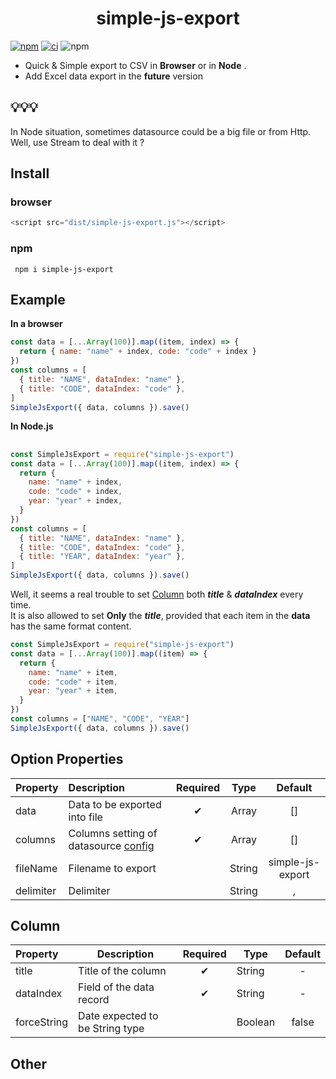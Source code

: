 # <div style="text-align:center;">simple-js-export</div>

[![npm](https://img.shields.io/npm/v/simple-js-export)](https://www.npmjs.com/package/simple-js-export)
[![ci](https://github.com/sanjayheaven/simple-js-export/actions/workflows/ci.yaml/badge.svg)](https://github.com/sanjayheaven/simple-js-export/actions/workflows/ci.yaml)
![npm](https://img.shields.io/npm/dw/simple-js-export)

- Quick & Simple export to CSV in **Browser** or in **Node** .
- Add Excel data export in the **future** version

## 💡💡💡

In Node situation, sometimes datasource could be a big file or from Http. Well, use Stream to deal with it ?

## Install

### browser

```js
<script src="dist/simple-js-export.js"></script>
```

### npm

```shell
 npm i simple-js-export
```

###

## Example

**In a browser**

```js
const data = [...Array(100)].map((item, index) => {
  return { name: "name" + index, code: "code" + index }
})
const columns = [
  { title: "NAME", dataIndex: "name" },
  { title: "CODE", dataIndex: "code" },
]
SimpleJsExport({ data, columns }).save()
```

**In Node.js**

##

```js
const SimpleJsExport = require("simple-js-export")
const data = [...Array(100)].map((item, index) => {
  return {
    name: "name" + index,
    code: "code" + index,
    year: "year" + index,
  }
})
const columns = [
  { title: "NAME", dataIndex: "name" },
  { title: "CODE", dataIndex: "code" },
  { title: "YEAR", dataIndex: "year" },
]
SimpleJsExport({ data, columns }).save()
```

Well, it seems a real trouble to set [Column](#Column) both **_title_** & **_dataIndex_** every time.  
It is also allowed to set **Only** the **_title_**, provided that each item in the **data** has the same format content.

```js
const SimpleJsExport = require("simple-js-export")
const data = [...Array(100)].map((item) => {
  return {
    name: "name" + item,
    code: "code" + item,
    year: "year" + item,
  }
})
const columns = ["NAME", "CODE", "YEAR"]
SimpleJsExport({ data, columns }).save()
```

## Option Properties

| Property  | Description                                     | Required |  Type  |     Default      |
| :-------- | :---------------------------------------------- | :------: | :----: | :--------------: |
| data      | Data to be exported into file                   |    ✔     | Array  |        []        |
| columns   | Columns setting of datasource [config](#Column) |    ✔     | Array  |        []        |
| fileName  | Filename to export                              |          | String | simple-js-export |
| delimiter | Delimiter                                       |          | String |        ,         |

## Column

| Property    | Description                     | Required | Type    | Default |
| :---------- | ------------------------------- | :------: | ------- | :-----: |
| title       | Title of the column             |    ✔     | String  |    -    |
| dataIndex   | Field of the data record        |    ✔     | String  |    -    |
| forceString | Date expected to be String type |          | Boolean |  false  |

## Other
